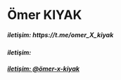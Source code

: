 <div>
  <h1 id="name">Ömer KIYAK</h1>
</div>
<h5>iletişim: https://t.me/omer_X_kiyak</h5>
<h5>iletişim:<a href=" +90 551 177 83 76"</h5>
<h5>iletişim: @ömer-x-kiyak</h5>

